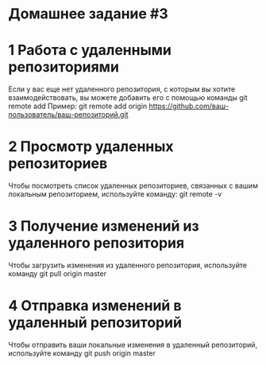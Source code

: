 # Домашнее задание #3

# 1 Работа с удаленными репозиториями
Если у вас еще нет удаленного репозитория, с которым вы хотите взаимодействовать, вы можете добавить его с помощью команды git remote add
Пример: git remote add origin https://github.com/ваш-пользователь/ваш-репозиторий.git
# 2 Просмотр удаленных репозиториев
Чтобы посмотреть список удаленных репозиториев, связанных с вашим локальным репозиторием, используйте команду: git remote -v
# 3 Получение изменений из удаленного репозитория
Чтобы загрузить изменения из удаленного репозитория, используйте команду git pull origin master
# 4 Отправка изменений в удаленный репозиторий
Чтобы отправить ваши локальные изменения в удаленный репозиторий, используйте команду git push origin master